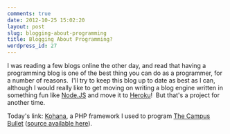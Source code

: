```yaml
---
comments: true
date: 2012-10-25 15:02:20
layout: post
slug: blogging-about-programming
title: Blogging About Programming?
wordpress_id: 27
---
```


I was reading a few blogs online the other day, and read that having a programming blog is one of the best thing you can do as a programmer, for a number of reasons.  I'll try to keep this blog up to date as best as I can, although I would really like to get moving on writing a blog engine written in something fun like [Node.JS](http://nodejs.org/) and move it to [Heroku](http://heroku.com/)!  But that's a project for another time.

Today's link: [Kohana](http://kohanaframework.org/), a PHP framework I used to program [The Campus Bullet](http://campusbullet.net) ([source available here](https://github.com/LETU/Campusbullet)).
